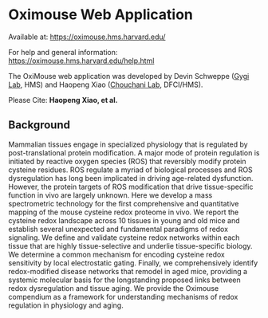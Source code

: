 # Oximouse Web Application

Available at:
https://oximouse.hms.harvard.edu/

For help and general information:
https://oximouse.hms.harvard.edu/help.html

The OxiMouse web application was developed by Devin Schweppe ([Gygi Lab](https://gygi.med.harvard.edu/), HMS) and Haopeng Xiao ([Chouchani Lab](https://chouchanilab.dana-farber.org/), DFCI/HMS).

Please Cite: **Haopeng Xiao, et al.**

## Background
Mammalian tissues engage in specialized physiology that is regulated by post-translational protein modification.  A major mode of protein regulation is initiated by reactive oxygen species (ROS) that reversibly modify protein cysteine residues.  ROS regulate a myriad of biological processes and ROS dysregulation has long been implicated in driving age-related dysfunction.  However, the protein targets of ROS modification that drive tissue-specific function in vivo are largely unknown.  Here we develop a mass spectrometric technology for the first comprehensive and quantitative mapping of the mouse cysteine redox proteome in vivo.  We report the cysteine redox landscape across 10 tissues in young and old mice and establish several unexpected and fundamental paradigms of redox signaling. We define and validate cysteine redox networks within each tissue that are highly tissue-selective and underlie tissue-specific biology. We determine a common mechanism for encoding cysteine redox sensitivity by local electrostatic gating. Finally, we comprehensively identify redox-modified disease networks that remodel in aged mice, providing a systemic molecular basis for the longstanding proposed links between redox dysregulation and tissue aging. We provide the Oximouse compendium as a framework for understanding mechanisms of redox regulation in physiology and aging.

